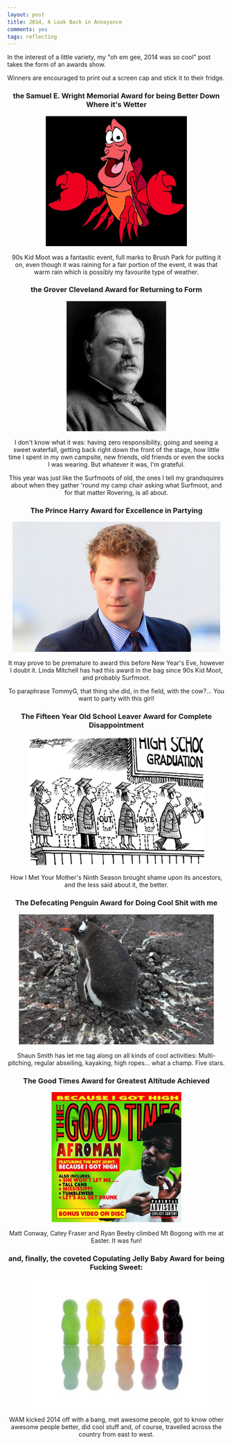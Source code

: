 ```yaml
---
layout: post
title: 2014, A Look Back in Annoyance
comments: yes
tags: reflecting
---
```

In the interest of a little variety, my "oh em gee, 2014 was so cool" post takes the form of an awards show.

Winners are encouraged to print out a screen cap and stick it to their fridge.

<!--more-->
<div style="text-align:center; margin-left:auto; margin-right:auto;">
<h3>the Samuel E. Wright Memorial Award for being Better Down Where it's Wetter</h3>
<img style="height: 300px; width:auto;" src="/blog/assets/2014-12/sebastian.jpg" alt="Sebastian the Crab" />

<p>90s Kid Moot was a fantastic event, full marks to Brush Park for putting it on, even though it was raining for a fair portion of the event, it was that warm rain which is possibly my favourite type of weather.</p>

<h3>the Grover Cleveland Award for Returning to Form</h3>
<img style="height: 300px; width:auto;" src="/blog/assets/2014-12/glover-cleveland.jpg" alt="the 22nd, and 24th, President of the United States" />

<p>I don't know what it was: having zero responsibility, going and seeing a sweet waterfall, getting back right down the front of the stage, how little time I spent in my own campsite, new friends, old friends or even the socks I was wearing. But whatever it was, I'm grateful.</p>
<p>This year was just like the Surfmoots of old, the ones I tell my grandsquires about when they gather 'round my camp chair asking what Surfmoot, and for that matter Rovering, is all about.</p>

<h3>The Prince Harry Award for Excellence in Partying</h3>
<img style="height: 300px; width:auto;" src="/blog/assets/2014-12/prince-harry.jpg" alt="HRH The Prince Henry of Wales" />
<p>It may prove to be premature to award this before New Year's Eve, however I doubt it. Linda Mitchell has had this award in the bag since 90s Kid Moot, and probably Surfmoot.</p>
<p>To paraphrase TommyG, that thing she did, in the field, with the cow?... You want to party with this girl!</p>

<h3>The Fifteen Year Old School Leaver Award for Complete Disappointment</h3>
<img style="height: 300px; width:auto;" src="/blog/assets/2014-12/15-yearold.jpg" alt="" />
<p>How I Met Your Mother's Ninth Season brought shame upon its ancestors, and the less said about it, the better.</p>

<h3>The Defecating Penguin Award for Doing Cool Shit with me</h3>
<img style="height: 300px; width:auto;" src="/blog/assets/2014-12/defecating-penguin.jpg" alt="" />
<p>Shaun Smith has let me tag along on all kinds of cool activities: Multi-pitching, regular abseiling, kayaking, high ropes... what a champ. Five stars.</p>

<h3>The Good Times Award for Greatest Altitude Achieved</h3>
<img style="height: 300px; width:auto;" src="/blog/assets/2014-12/good-times.jpg" alt="" /></p>
<p>Matt Conway, Catey Fraser and Ryan Beeby climbed Mt Bogong with me at Easter. It was fun!</p>

<h3>and, finally, the coveted Copulating Jelly Baby Award for being Fucking Sweet:</h3>
<img style="height: 300px; width:auto;" src="/blog/assets/2014-12/copulating-jellybaby.jpg" alt="" />
<p>WAM kicked 2014 off with a bang, met awesome people, got to know other awesome people better, did cool stuff and, of course, travelled across the country from east to west.</p>

</div>
